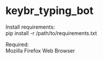 # keybr_typing_bot
Install requirements:\
pip install -r /path/to/requirements.txt

Required:\
Mozilla Firefox Web Browser
